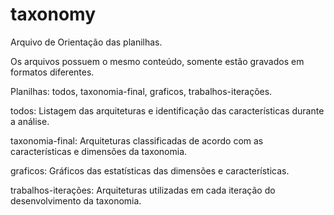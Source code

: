 # taxonomy

Arquivo de Orientação das planilhas.

Os arquivos possuem o mesmo conteúdo, somente estão gravados em formatos diferentes. 

Planilhas: todos, taxonomia-final, graficos, trabalhos-iterações.


  todos: Listagem das arquiteturas e identificação das características durante a análise.

  taxonomia-final: Arquiteturas classificadas de acordo com as características e dimensões da taxonomia.

  graficos: Gráficos das estatísticas das dimensões e características.

  trabalhos-iterações: Arquiteturas utilizadas em cada iteração do desenvolvimento da taxonomia.

